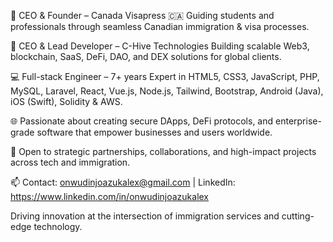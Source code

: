 🏢 CEO & Founder – Canada Visapress 🇨🇦
Guiding students and professionals through seamless Canadian immigration & visa processes.

🚀 CEO & Lead Developer – C-Hive Technologies
Building scalable Web3, blockchain, SaaS, DeFi, DAO, and DEX solutions for global clients.

💻 Full-stack Engineer – 7+ years
Expert in HTML5, CSS3, JavaScript, PHP, MySQL, Laravel, React, Vue.js, Node.js, Tailwind, Bootstrap, Android (Java), iOS (Swift), Solidity & AWS.

🌐 Passionate about creating secure DApps, DeFi protocols, and enterprise-grade software that empower businesses and users worldwide.

🤝 Open to strategic partnerships, collaborations, and high-impact projects across tech and immigration.

📫 Contact: onwudinjoazukalex@gmail.com
 | LinkedIn: https://www.linkedin.com/in/onwudinjoazukalex

Driving innovation at the intersection of immigration services and cutting-edge technology.
